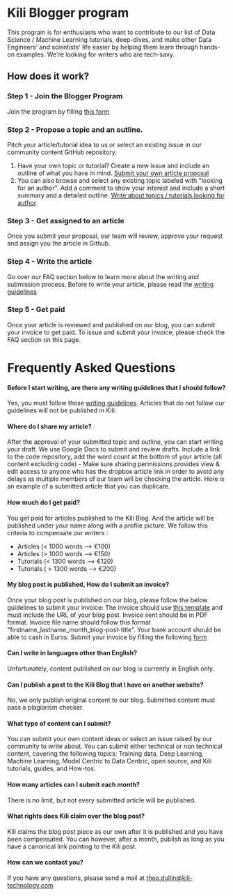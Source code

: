 # Kili Blogger program

This program is for enthusiasts who want to contribute to our list of Data Science / Machine Learning tutorials, deep-dives, and make other Data Engineers’ and scientists’ life easier by helping them learn through hands-on examples. We're looking for writers who are tech-savy. 

## How does it work?

### Step 1 - Join the Blogger Program
Join the program by filling [this form](https://share.hsforms.com/1PkSi5rNcSsalwQ13LzhMVg564ac) 

### Step 2 - Propose a topic and an outline. 
Pitch your article/tutorial idea to us or select an existing issue in our community content GitHub repository.
1. Have your own topic or tutorial? Create a new issue and include an outline of what you have in mind. [Submit your own article proposal](https://github.com/kili-technology/kili-blogger-program/issues/new?assignees=&labels=&template=submit-an-article-proposal.md&title=%5BArticle+Proposal%5D+)
2. You can also browse and select any existing topic labeled with "looking for an author". Add a comment to show your interest and include a short summary and a detailed outline. [Write about topics / tutorials looking for author](https://github.com/kili-technology/kili-blogger-program/projects/1) 

### Step 3 - Get assigned to an article
Once you submit your proposal, our team will review, approve your request and assign you the article in Github.

### Step 4 - Write the article
Go over our FAQ section below to learn more about the writing and submission process. Before to write your article, please read the [writing guidelines](https://github.com/kili-technology/kili-blogger-program/blob/main/writing-guidelines.md)

### Step 5 - Get paid 
Once your article is reviewed and published on our blog, you can submit your invoice to get paid. 
To issue and submit your invoice, please check the FAQ section on this page.



# Frequently Asked Questions

#### Before I start writing, are there any writing guidelines that I should follow?
Yes, you must follow these [writing guidelines](https://github.com/kili-technology/kili-blogger-program/blob/main/writing-guidelines.md). Articles that do not follow our guidelines will not be published in Kili.


#### Where do I share my article?
After the approval of your submitted topic and outline, you can start writing your draft. We use Google Docs to submit and review drafts. Include a link to the code repository, add the word count at the bottom of your article (all content excluding code) - Make sure sharing permissions provides view & edit access to anyone who has the dropbox article link in order to avoid any delays as multiple members of our team will be checking the article. Here is an example of a submitted article that you can duplicate.

#### How much do I get paid?
You get paid for articles published to the Kili Blog. And the article will be published under your name along with a profile picture.
We follow this criteria to compensate our writers :
- Articles (< 1000 words —> €100)
- Articles (> 1000 words —> €150)
- Tutorials (< 1300 words —> €120)
- Tutorials ( > 1300 words —> €200)

#### My blog post is published, How do I submit an invoice?
Once your blog post is published on our blog, please follow the below guidelines to submit your invoice:
The invoice should use [this template](https://docs.google.com/document/d/1WGiQghWIob_8oT2xBZStYQldAtEWIbAK17i45dk66PU/edit#heading=h.djsw662b5spe) and must include the URL of your blog post.
Invoice sent should be in PDF format.
Invoice file name should follow this format "firstname_lastname_month_blog-post-title".
Your bank account should be able to cash in Euros.
Submit your invoice by filling the following [form](https://docs.google.com/forms/d/1nRI0iR1Zr7nxW1uZxxfkD00NS8SR_arsYaPWqs1koXk/edit)

#### Can I write in languages other than English?
Unfortunately, content published on our blog is currently in English only.

#### Can I publish a post to the Kili Blog that I have on another website?
No, we only publish original content to our blog. Submitted content must pass a plagiarism checker.

#### What type of content can I submit?
You can submit your own content ideas or select an issue raised by our community to write about. You can submit either technical or non technical content, covering the following topics: Training data, Deep Learning, Machine Learning, Model Centric to Data Centric, open source, and Kili tutorials, guides, and How-tos.

#### How many articles can I submit each month?
There is no limit, but not every submitted article will be published.

#### What rights does Kili claim over the blog post?
Kili claims the blog post piece as our own after it is published and you have been compensated. You can however, after a month, publish as long as you have a canonical link pointing to the Kili post.

#### How can we contact you?
If you have any questions, please send a mail at <theo.dullin@kili-technology.com>

